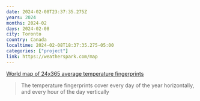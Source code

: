 ```yaml
---
date: 2024-02-08T23:37:35.275Z
years: 2024
months: 2024-02
days: 2024-02-08
city: Toronto
country: Canada
localtime: 2024-02-08T18:37:35.275-05:00
categories: ["project"]
link: https://weatherspark.com/map
---
```

[World map of 24x365 average temperature fingerprints](https://weatherspark.com/map)

> The temperature fingerprints cover every day of the year horizontally, and every hour of the day vertically
